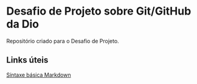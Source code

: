 # Desafio de Projeto sobre Git/GitHub da Dio
Repositório criado para o Desafio de Projeto.

## Links úteis
[Síntaxe básica Markdown](https://www.markdownguide.org/basic-syntax/)
